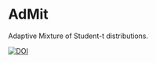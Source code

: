 # AdMit
Adaptive Mixture of Student-t distributions.

[![DOI](https://zenodo.org/badge/59887530.svg)](https://zenodo.org/badge/latestdoi/59887530)
